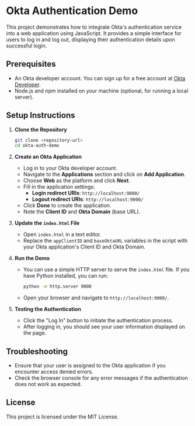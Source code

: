 # Okta Authentication Demo

This project demonstrates how to integrate Okta's authentication service into a web application using JavaScript. It provides a simple interface for users to log in and log out, displaying their authentication details upon successful login.

## Prerequisites

- An Okta developer account. You can sign up for a free account at [Okta Developer](https://developer.okta.com/).
- Node.js and npm installed on your machine (optional, for running a local server).

## Setup Instructions

1. **Clone the Repository**
   ```bash
   git clone <repository-url>
   cd okta-auth-demo
   ```

2. **Create an Okta Application**
   - Log in to your Okta developer account.
   - Navigate to the **Applications** section and click on **Add Application**.
   - Choose **Web** as the platform and click **Next**.
   - Fill in the application settings:
     - **Login redirect URIs**: `http://localhost:9000/`
     - **Logout redirect URIs**: `http://localhost:9000/`
   - Click **Done** to create the application.
   - Note the **Client ID** and **Okta Domain** (base URL).

3. **Update the `index.html` File**
   - Open `index.html` in a text editor.
   - Replace the `appClientID` and `baseOktaURL` variables in the script with your Okta application's Client ID and Okta Domain.

4. **Run the Demo**
   - You can use a simple HTTP server to serve the `index.html` file. If you have Python installed, you can run:
     ```bash
     python -m http.server 9000
     ```
   - Open your browser and navigate to `http://localhost:9000/`.

5. **Testing the Authentication**
   - Click the "Log In" button to initiate the authentication process.
   - After logging in, you should see your user information displayed on the page.

## Troubleshooting

- Ensure that your user is assigned to the Okta application if you encounter access denied errors.
- Check the browser console for any error messages if the authentication does not work as expected.

## License

This project is licensed under the MIT License.